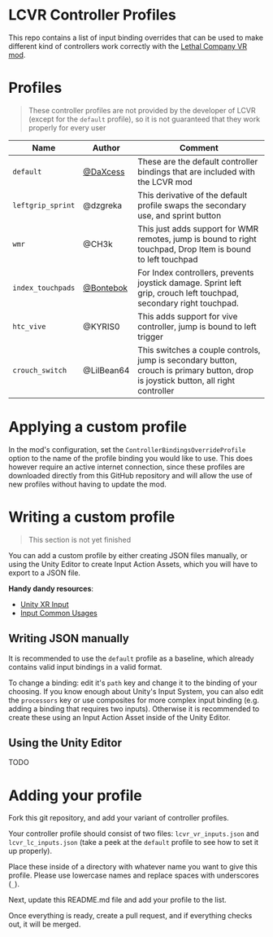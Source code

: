 # LCVR Controller Profiles

This repo contains a list of input binding overrides that can be used to make different kind of controllers work correctly with the [Lethal Company VR mod](https://github.com/DaXcess/LCVR).

# Profiles

> These controller profiles are not provided by the developer of LCVR (except for the `default` profile), so it is not guaranteed that they work properly for every user

| Name              | Author                                   | Comment                                                                                                              |
| ----------------- | ---------------------------------------- | -------------------------------------------------------------------------------------------------------------------- |
| `default`         | [@DaXcess](https://github.com/DaXcess)   | These are the default controller bindings that are included with the LCVR mod                                        |
| `leftgrip_sprint` | @dzgreka                                 | This derivative of the default profile swaps the secondary use, and sprint button                                    |
| `wmr`             | @CH3k                                    | This just adds support for WMR remotes, jump is bound to right touchpad, Drop Item is bound to left touchpad         |
| `index_touchpads` | [@Bontebok](https://github.com/Bontebok) | For Index controllers, prevents joystick damage. Sprint left grip, crouch left touchpad, secondary right touchpad.   |
| `htc_vive`        | @KYRIS0                                  | This adds support for vive controller, jump is bound to left trigger                                                 |
| `crouch_switch`   | @LilBean64                               | This switches a couple controls, jump is secondary button, crouch is primary button, drop is joystick button, all right controller|

# Applying a custom profile

In the mod's configuration, set the `ControllerBindingsOverrideProfile` option to the name of the profile binding you would like to use. This does however require an active internet connection, since these profiles are downloaded directly from this GitHub repository and will allow the use of new profiles without having to update the mod.

# Writing a custom profile

> This section is not yet finished

You can add a custom profile by either creating JSON files manually, or using the Unity Editor to create Input Action Assets, which you will have to export to a JSON file.

**Handy dandy resources**:

- [Unity XR Input](https://docs.unity3d.com/Manual/xr_input.html)
- [Input Common Usages](https://docs.unity3d.com/ScriptReference/XR.CommonUsages.html)

## Writing JSON manually

It is recommended to use the `default` profile as a baseline, which already contains valid input bindings in a valid format.

To change a binding: edit it's `path` key and change it to the binding of your choosing. If you know enough about Unity's Input System, you can also edit the `processors` key or use composites for more complex input binding (e.g. adding a binding that requires two inputs). Otherwise it is recommended to create these using an Input Action Asset inside of the Unity Editor.

## Using the Unity Editor

TODO

# Adding your profile

Fork this git repository, and add your variant of controller profiles.

Your controller profile should consist of two files: `lcvr_vr_inputs.json` and `lcvr_lc_inputs.json` (take a peek at the `default` profile to see how to set it up properly).

Place these inside of a directory with whatever name you want to give this profile. Please use lowercase names and replace spaces with underscores (`_`).

Next, update this README.md file and add your profile to the list.

Once everything is ready, create a pull request, and if everything checks out, it will be merged.
